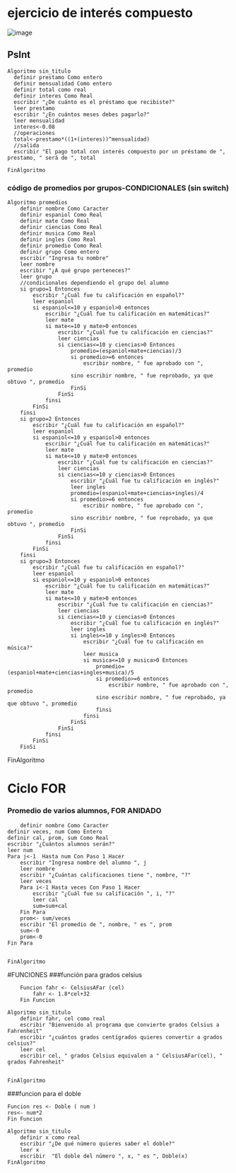 # ejercicio de interés compuesto

![image](https://user-images.githubusercontent.com/126004528/220738073-1b1a3786-384d-4e29-949d-278899ed95e8.png)

## PsInt

    Algoritmo sin_titulo
      definir prestamo Como entero
      definir mensualidad Como entero
      definir total como real
      definir interes Como Real
      escribir "¿De cuánto es el préstamo que recibiste?"
      leer prestamo
      escribir "¿En cuántos meses debes pagarlo?"
      leer mensualidad
      interes<-0.08
      //operaciones
      total<-prestamo*((1+(interes))^mensualidad)
      //salida
      escribir "El pago total con interés compuesto por un préstamo de ", prestamo, " será de ", total

    FinAlgoritmo
    
 ### código de promedios por grupos-CONDICIONALES (sin switch)
 

    Algoritmo promedios
        definir nombre Como Caracter
        definir espaniol Como Real
        definir mate Como Real
        definir ciencias Como Real
        definir musica Como Real
        definir ingles Como Real
        definir promedio Como Real
        definir grupo Como entero
        escribir "Ingresa tu nombre"
        leer nombre
        escribir "¿A qué grupo perteneces?"
        leer grupo
        //condicionales dependiendo el grupo del alumno
        si grupo=1 Entonces
            escribir "¿Cuál fue tu calificación en español?"
            leer espaniol
            si espaniol<=10 y espaniol>0 entonces
                escribir "¿Cuál fue tu calificación en matemáticas?"
                leer mate
                si mate<=10 y mate>0 entonces
                    escribir "¿Cuál fue tu calificación en ciencias?"
                    leer ciencias
                    si ciencias<=10 y ciencias>0 Entonces
                        promedio=(espaniol+mate+ciencias)/3
                        si promedio>=6 entonces
                            escribir nombre, " fue aprobado con ", promedio
                        sino escribir nombre, " fue reprobado, ya que obtuvo ", promedio
                        FinSi
                    FinSi
                finsi
            FinSi
        finsi
        si grupo=2 Entonces
            escribir "¿Cuál fue tu calificación en español?"
            leer espaniol
            si espaniol<=10 y espaniol>0 entonces
                escribir "¿Cuál fue tu calificación en matemáticas?"
                leer mate
                si mate<=10 y mate>0 entonces
                    escribir "¿Cuál fue tu calificación en ciencias?"
                    leer ciencias
                    si ciencias<=10 y ciencias>0 Entonces
                        escribir "¿Cuál fue tu calificación en inglés?"
                        leer ingles
                        promedio=(espaniol+mate+ciencias+ingles)/4
                        si promedio>=6 entonces
                            escribir nombre, " fue aprobado con ", promedio
                        sino escribir nombre, " fue reprobado, ya que obtuvo ", promedio
                        FinSi
                    FinSi
                finsi
            FinSi
        finsi
        si grupo=3 Entonces
            escribir "¿Cuál fue tu calificación en español?"
            leer espaniol
            si espaniol<=10 y espaniol>0 entonces
                escribir "¿Cuál fue tu calificación en matemáticas?"
                leer mate
                si mate<=10 y mate>0 entonces
                    escribir "¿Cuál fue tu calificación en ciencias?"
                    leer ciencias
                    si ciencias<=10 y ciencias>0 Entonces
                        escribir "¿Cuál fue tu calificación en inglés?"
                        leer ingles
                        si ingles<=10 y ingles>0 Entonces
                            escribir "¿Cuál fue tu calificación en música?"
                            leer musica
                            si musica<=10 y musica>0 Entonces
                                promedio=(espaniol+mate+ciencias+ingles+musica)/5
                                si promedio>=6 entonces
                                    escribir nombre, " fue aprobado con ", promedio
                                sino escribir nombre, " fue reprobado, ya que obtuvo ", promedio
                                finsi
                            finsi
                        FinSi
                    FinSi
                finsi
            FinSi
        FinSi

FinAlgoritmo


# Ciclo FOR
 ### Promedio de varios alumnos, FOR ANIDADO
  
     	definir nombre Como Caracter
	definir veces, num Como Entero
	definir cal, prom, sum Como Real
	escribir "¿Cuántos alumnos serán?"
	leer num
	Para j<-1  Hasta num Con Paso 1 Hacer
		escribir "Ingresa nombre del alumno ", j
		leer nombre
		escribir "¿Cuántas calificaciones tiene ", nombre, "?"
		leer veces
		Para i<-1 Hasta veces Con Paso 1 Hacer
			escribir "¿Cuál fue su calificación ", i, "?"
			leer cal 
			sum=sum+cal
		Fin Para
		prom<- sum/veces
		escribir "El promedio de ", nombre, " es ", prom
		sum<-0
		prom<-0
	Fin Para
	
	
    FinAlgoritmo

#FUNCIONES
###función para grados celsius

		Funcion fahr <- CelsiusAFar (cel)
			fahr <- 1.8*cel+32
		Fin Funcion

	Algoritmo sin_titulo
		definir fahr, cel como real
		escribir "Bienvenido al programa que convierte grados Celsius a Fahrenheit"
		escribir "¿cuántos grados centígrados quieres convertir a grados celsius?"
		leer cel
		escribir cel, " grados Celsius equivalen a " CelsiusAFar(cel), " grados Fahrenheit"


	FinAlgoritmo
	
###funcion para el doble

	Funcion res <- Doble ( num )
	res<- num*2
	Fin Funcion

	Algoritmo sin_titulo
		definir x como real
		escribir "¿De qué número quieres saber el doble?"
		leer x
		escribir  "El doble del número ", x, " es ", Doble(x)
	FinAlgoritmo

	
